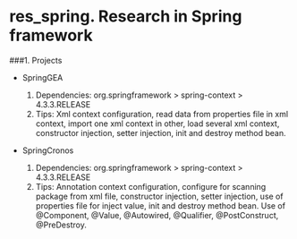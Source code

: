 # res_spring. Research in Spring framework

###1. Projects
 * SpringGEA
   1. Dependencies:
   org.springframework > spring-context > 4.3.3.RELEASE
   2. Tips:
   Xml context configuration, read data from properties file in xml context, import one xml context in other, load several xml context, constructor injection, setter injection, init and destroy method bean.
   
* SpringCronos
   1. Dependencies:
   org.springframework > spring-context > 4.3.3.RELEASE
   2. Tips:
   Annotation context configuration, configure for scanning package from xml file, constructor injection, setter injection, use of properties file for inject value, init and destroy method bean.
   Use of @Component, @Value, @Autowired, @Qualifier, @PostConstruct, @PreDestroy.
